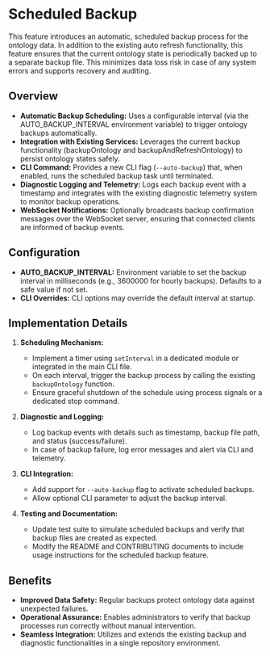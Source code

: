 # Scheduled Backup

This feature introduces an automatic, scheduled backup process for the ontology data. In addition to the existing auto refresh functionality, this feature ensures that the current ontology state is periodically backed up to a separate backup file. This minimizes data loss risk in case of any system errors and supports recovery and auditing.

## Overview

- **Automatic Backup Scheduling:** Uses a configurable interval (via the AUTO_BACKUP_INTERVAL environment variable) to trigger ontology backups automatically.
- **Integration with Existing Services:** Leverages the current backup functionality (backupOntology and backupAndRefreshOntology) to persist ontology states safely.
- **CLI Command:** Provides a new CLI flag (`--auto-backup`) that, when enabled, runs the scheduled backup task until terminated.
- **Diagnostic Logging and Telemetry:** Logs each backup event with a timestamp and integrates with the existing diagnostic telemetry system to monitor backup operations.
- **WebSocket Notifications:** Optionally broadcasts backup confirmation messages over the WebSocket server, ensuring that connected clients are informed of backup events.

## Configuration

- **AUTO_BACKUP_INTERVAL:** Environment variable to set the backup interval in milliseconds (e.g., 3600000 for hourly backups). Defaults to a safe value if not set.
- **CLI Overrides:** CLI options may override the default interval at startup.

## Implementation Details

1. **Scheduling Mechanism:**
   - Implement a timer using `setInterval` in a dedicated module or integrated in the main CLI file.
   - On each interval, trigger the backup process by calling the existing `backupOntology` function.
   - Ensure graceful shutdown of the schedule using process signals or a dedicated stop command.

2. **Diagnostic and Logging:**
   - Log backup events with details such as timestamp, backup file path, and status (success/failure).
   - In case of backup failure, log error messages and alert via CLI and telemetry.

3. **CLI Integration:**
   - Add support for `--auto-backup` flag to activate scheduled backups.
   - Allow optional CLI parameter to adjust the backup interval.

4. **Testing and Documentation:**
   - Update test suite to simulate scheduled backups and verify that backup files are created as expected.
   - Modify the README and CONTRIBUTING documents to include usage instructions for the scheduled backup feature.

## Benefits

- **Improved Data Safety:** Regular backups protect ontology data against unexpected failures.
- **Operational Assurance:** Enables administrators to verify that backup processes run correctly without manual intervention.
- **Seamless Integration:** Utilizes and extends the existing backup and diagnostic functionalities in a single repository environment.